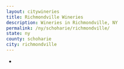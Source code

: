 ```yaml
---
layout: citywineries
title: Richmondville Wineries
description: Wineries in Richmondville, NY
permalink: /ny/schoharie/richmondville/
state: ny
county: schoharie
city: richmondville
---
```

-

